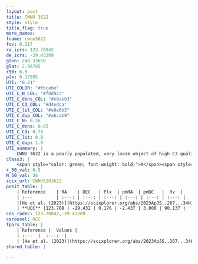 ```yaml
---
layout: post
title: CWNU 3622
style: style
title_flag: true
more_names: 
fname: cwnu3622
fov: 0.217
ra_icrs: 123.70842
de_icrs: -29.43209
glon: 248.33658
glat: 2.96785
r50: 6.5
plx: 0.17595
UTI: "0.21"
UTI_COLOR: "#fbcebe"
UTI_C_N_COL: "#fdd9c3"
UTI_C_dens_COL: "#e8aeb3"
UTI_C_C3_COL: "#d4edca"
UTI_C_lit_COL: "#e0a6b3"
UTI_C_dup_COL: "#a6cab9"
UTI_C_N: 0.26
UTI_C_dens: 0.05
UTI_C_C3: 0.75
UTI_C_lit: 0.0
UTI_C_dup: 1.0
UTI_summary: |
    CWNU 3622 is a poorly populated, very loose object of high C3 quality. It was recently reported in the literature.
class3: |
    <span style="color: green; font-weight: bold;">A</span><span style="color: #FFC300; font-weight: bold;">B</span>
r_50_val: 6.5
N_50_val: 26
scix_url: CWNU%203622
posit_table: |
    | Reference    | RA    | DEC   | Plx  | pmRA  | pmDE   |  Rv  |
    | :---         | :---: | :---: | :---: | :---: | :---: | :---: |
    |[He et al. (2023)](https://scixplorer.org/abs/2023ApJS..267...34H) | 123.697 | -29.419 | 0.187 | -2.432 | 3.029 | -- |
    | **UCC** |123.708 | -29.432 | 0.176 | -2.437 | 3.008 | 90.137 | 
cds_radec: 123.70842,-29.43209
carousel: UCC
fpars_table: |
    | Reference |  Values |
    | :---  |  :---:  |
    | [He et al. (2023)](https://scixplorer.org/abs/2023ApJS..267...34H) | `A0=0.45, m-M=13.1, logA=8.9` |
shared_table: |
    
---
```

